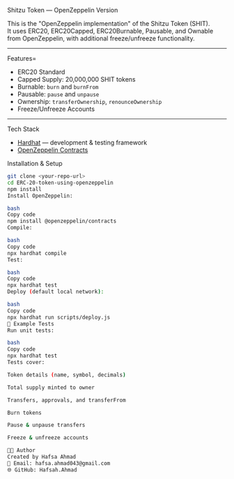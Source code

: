  Shitzu Token  — OpenZeppelin Version

This is the "OpenZeppelin implementation" of the Shitzu Token (SHIT).  
It uses ERC20, ERC20Capped, ERC20Burnable, Pausable, and Ownable from OpenZeppelin, with additional freeze/unfreeze functionality.

---

 Features=
- ERC20 Standard
- Capped Supply: 20,000,000 SHIT tokens  
- Burnable: `burn` and `burnFrom`  
- Pausable: `pause` and `unpause`  
- Ownership: `transferOwnership`, `renounceOwnership`  
- Freeze/Unfreeze Accounts  

---

 Tech Stack
- [Hardhat](https://hardhat.org/) — development & testing framework  
- [OpenZeppelin Contracts](https://github.com/OpenZeppelin/openzeppelin-contracts)  



Installation & Setup
```bash
git clone <your-repo-url>
cd ERC-20-token-using-openzeppelin
npm install
Install OpenZeppelin:

bash
Copy code
npm install @openzeppelin/contracts
Compile:

bash
Copy code
npx hardhat compile
Test:

bash
Copy code
npx hardhat test
Deploy (default local network):

bash
Copy code
npx hardhat run scripts/deploy.js
🧪 Example Tests
Run unit tests:

bash
Copy code
npx hardhat test
Tests cover:

Token details (name, symbol, decimals)

Total supply minted to owner

Transfers, approvals, and transferFrom

Burn tokens

Pause & unpause transfers

Freeze & unfreeze accounts

👩‍💻 Author
Created by Hafsa Ahmad
📧 Email: hafsa.ahmad043@gmail.com
🌐 GitHub: Hafsah.Ahmad

